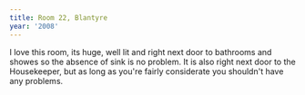 ```yaml
---
title: Room 22, Blantyre
year: '2008'
---
```


I love this room, its huge, well lit and right next door to bathrooms and showes so the absence of sink is no problem. It is also right next door to the Housekeeper, but as long as you're fairly considerate you shouldn't have any problems.